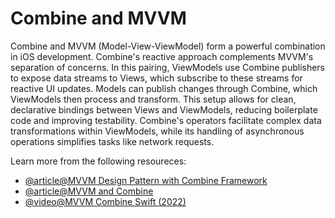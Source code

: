 # Combine and MVVM

Combine and MVVM (Model-View-ViewModel) form a powerful combination in iOS development. Combine's reactive approach complements MVVM's separation of concerns. In this pairing, ViewModels use Combine publishers to expose data streams to Views, which subscribe to these streams for reactive UI updates. Models can publish changes through Combine, which ViewModels then process and transform. This setup allows for clean, declarative bindings between Views and ViewModels, reducing boilerplate code and improving testability. Combine's operators facilitate complex data transformations within ViewModels, while its handling of asynchronous operations simplifies tasks like network requests.

Learn more from the following resoureces:

- [@article@MVVM Design Pattern with Combine Framework](https://medium.com/@mshcheglov/mvvm-design-pattern-with-combine-framework-on-ios-5ff911011b0b)
- [@article@MVVM and Combine](https://betterprogramming.pub/uikit-mvvm-combine-912c80c02262)
- [@video@MVVM Combine Swift (2022)](https://www.youtube.com/watch?v=KK6ryBmTKHg)